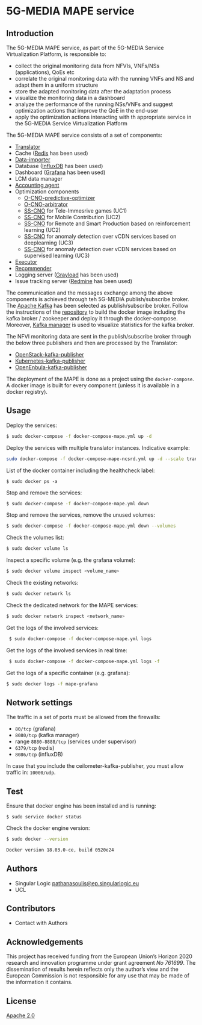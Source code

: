 # 5G-MEDIA MAPE service

## Introduction

The 5G-MEDIA MAPE service, as part of the 5G-MEDIA Service Virtualization Platform, is responsible to:
- collect the original monitoring data from NFVIs, VNFs/NSs (applications), QoEs etc
- correlate the original monitoring data with the running VNFs and NS and adapt them in a uniform structure
- store the adapted monitoring data after the adaptation process
- visualize the monitoring data in a dashboard
- analyze the performance of the running NSs/VNFs and suggest optimization actions that improve the QoΕ in the end-user
- apply the optimization actions interacting with th appropriate service in the 5G-MEDIA Service Virtualization Platform

The 5G-MEDIA MAPE service consists of a set of components:
- [Translator](https://github.com/5g-media/mape-translation)
- Cache ([Redis](https://hub.docker.com/_/redis) has been used)
- [Data-importer](https://github.com/5g-media/mape-data-importer)
- Database ([InfluxDB](https://hub.docker.com/_/influxdb) has been used)
- Dashboard ([Grafana](https://hub.docker.com/r/grafana/grafana) has been used)
- LCM data manager
- [Accounting agent](https://github.com/5g-media/accounting-agent)
- Optimization components
   * [O-CNO-predictive-optimizer](https://github.com/5g-media/CNO/tree/master/O-CNO-predictive-optimizer)
   * [O-CNO-arbitrator](https://github.com/5g-media/CNO/tree/master/O-CNO)
   * [SS-CNO](https://github.com/5g-media/ss-cno-teleimmersive-game) for Tele-Immesrive games (UC1)
   * [SS-CNO](https://github.com/5g-media/CNO/tree/master/SS-CNO-UC2-MC) for Mobile Contribution (UC2)
   * [SS-CNO](https://github.com/5g-media/cno-rl) for Remote and Smart Production based on reinforcement learning (UC2)
   * [SS-CNO](https://github.com/5g-media/ss-cno-anomaly-detection-dl) for anomaly detection over vCDN services based on deeplearning (UC3)
   * [SS-CNO](https://github.com/5g-media/CNO/tree/master/SS-CNO-UC3) for anomaly detection over vCDN services based on supervised learning (UC3)
- [Executor](https://github.com/5g-media/mape-executor)
- [Recommender](https://github.com/5g-media/mape-recommender)
- Logging server ([Grayload](https://hub.docker.com/r/graylog/graylog/) has been used)
- Issue tracking server ([Redmine](https://hub.docker.com/_/redmine) has been used)

The communication and the messages exchange among the above components is achieved through teh 5G-MEDIA publish/subscribe broker. The [Apache Kafka](https://kafka.apache.org/) has been selected as publish/subscribe broker. Follow the instructions of the [repository](https://github.com/wurstmeister/kafka-docker) to build the docker image including the kafka broker / zookeeper and deploy it through the docker-compose. Moreover, [Kafka manager](https://github.com/yahoo/CMAK) is used to visualize statistics for the kafka broker.

The NFVI monitoring data are sent in the publish/subscribe broker through the below three publishers and then are processed by the Translator:
- [OpenStack-kafka-publisher](https://github.com/5g-media/openstack-kafka-publisher)
- [Kubernetes-kafka-publisher](https://github.com/5g-media/kubernetes-prometheus-publisher)
- [OpenEnbula-kafka-publisher](https://github.com/5g-media/opennebula-kafka-publisher)


The deployment of the MAPE is done as a project using the `docker-compose`. A docker image is built for every component (unless it is available in a docker registry).


## Usage

Deploy the services:
```bash
$ sudo docker-compose -f docker-compose-mape.yml up -d
```

Deploy the services with multiple translator instances. Indicative example:
```bash
sudo docker-compose -f docker-compose-mape-ncsrd.yml up -d --scale translator=3
```

List of the docker container including the healthcheck label:
```
$ sudo docker ps -a
```


Stop and remove the services:
```bash
$ sudo docker-compose -f docker-compose-mape.yml down
```

Stop and remove the services, remove the unused volumes:
```bash
$ sudo docker-compose -f docker-compose-mape.yml down --volumes
```

Check the volumes list:
```bash
$ sudo docker volume ls
```

Inspect a specific volume (e.g. the grafana volume):
```bash
$ sudo docker volume inspect <volume_name>
```


Check the existing networks:
```bash
$ sudo docker network ls
```

Check the dedicated network for the MAPE services:
```bash
$ sudo docker network inspect <network_name>
```

Get the logs of the involved services:
```bash
 $ sudo docker-compose -f docker-compose-mape.yml logs
 ```

 Get the logs of the involved services in real time:
```bash
 $ sudo docker-compose -f docker-compose-mape.yml logs -f
 ```

Get the logs of a specific container (e.g. grafana):
```bash
$ sudo docker logs -f mape-grafana
```

## Network settings

The traffic in a set of ports must be allowed from the firewalls:
- `80/tcp` (grafana)
- `8080/tcp` (kafka manager)
- range `8880-8888/tcp` (services under supervisor)
- `6379/tcp` (redis)
- `8086/tcp` (influxDB)

In case that you include the ceilometer-kafka-publisher, you must allow traffic in: `10000/udp`.


## Test

Ensure that docker engine has been installed and is running:
```
$ sudo service docker status
```

Check the docker engine version:
```bash
$ sudo docker --version

Docker version 18.03.0-ce, build 0520e24
```

## Authors
- Singular Logic <pathanasoulis@ep.singularlogic.eu>
- UCL

## Contributors
 - Contact with Authors
 
## Acknowledgements
This project has received funding from the European Union’s Horizon 2020 research and innovation programme under grant agreement *No 761699*. The dissemination of results herein reflects only the author’s view and the European Commission is not responsible for any use that may be made 
of the information it contains.

## License
[Apache 2.0](LICENSE.md)
